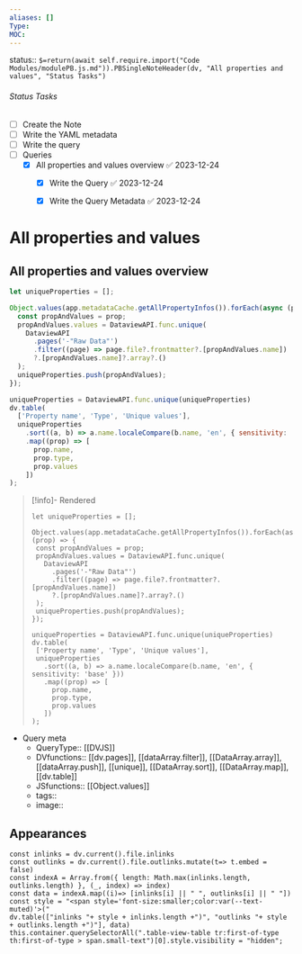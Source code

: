 ```yaml
---
aliases: []
Type: 
MOC:
---
```


status:: `$=return(await self.require.import("Code Modules/modulePB.js.md")).PBSingleNoteHeader(dv, "All properties and values", "Status Tasks")`

###### Status Tasks
- [ ] Create the Note
- [ ] Write the YAML metadata
- [ ] Write the query
- [ ] Queries
    - [x] All properties and values overview ✅ 2023-12-24
        - [x] Write the Query ✅ 2023-12-24
        - [x] Write the Query Metadata ✅ 2023-12-24


# All properties and values 

## All properties and values overview

```js
let uniqueProperties = [];

Object.values(app.metadataCache.getAllPropertyInfos()).forEach(async (prop) => {
  const propAndValues = prop;
  propAndValues.values = DataviewAPI.func.unique(
    DataviewAPI
      .pages('-"Raw Data"')
      .filter((page) => page.file?.frontmatter?.[propAndValues.name])
      ?.[propAndValues.name]?.array?.()
  );
  uniqueProperties.push(propAndValues);
});

uniqueProperties = DataviewAPI.func.unique(uniqueProperties)
dv.table(
  ['Property name', 'Type', 'Unique values'],
  uniqueProperties
    .sort((a, b) => a.name.localeCompare(b.name, 'en', { sensitivity: 'base' }))
    .map((prop) => [
      prop.name,
      prop.type,
      prop.values
    ])
);
```


>[!info]- Rendered
>```dataviewjs
>let uniqueProperties = [];
>
>Object.values(app.metadataCache.getAllPropertyInfos()).forEach(async (prop) => {
>  const propAndValues = prop;
>  propAndValues.values = DataviewAPI.func.unique(
>    DataviewAPI
>      .pages('-"Raw Data"')
>      .filter((page) => page.file?.frontmatter?.[propAndValues.name])
>      ?.[propAndValues.name]?.array?.()
>  );
>  uniqueProperties.push(propAndValues);
>});
>
>uniqueProperties = DataviewAPI.func.unique(uniqueProperties)
>dv.table(
>  ['Property name', 'Type', 'Unique values'],
>  uniqueProperties
>    .sort((a, b) => a.name.localeCompare(b.name, 'en', { sensitivity: 'base' }))
>    .map((prop) => [
>      prop.name,
>      prop.type,
>      prop.values
>    ])
>);
>```


- Query meta
    - QueryType:: [[DVJS]]
    - DVfunctions:: [[dv.pages]], [[dataArray.filter]], [[DataArray.array]], [[dataArray.push]], [[unique]], [[DataArray.sort]], [[DataArray.map]], [[dv.table]]
    - JSfunctions:: [[Object.values]]
    - tags:: 
    - image:: 



## Appearances

```dataviewjs
const inlinks = dv.current().file.inlinks
const outlinks = dv.current().file.outlinks.mutate(t=> t.embed = false)
const indexA = Array.from({ length: Math.max(inlinks.length, outlinks.length) }, (_, index) => index)
const data = indexA.map((i)=> [inlinks[i] || " ", outlinks[i] || " "])
const style = "<span style='font-size:smaller;color:var(--text-muted)'>("
dv.table(["inlinks "+ style + inlinks.length +")", "outlinks "+ style + outlinks.length +")"], data)
this.container.querySelectorAll(".table-view-table tr:first-of-type th:first-of-type > span.small-text")[0].style.visibility = "hidden";
```


